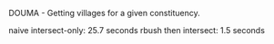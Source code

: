 DOUMA - Getting villages for a given constituency.

naive intersect-only: 25.7 seconds
rbush then intersect:  1.5 seconds